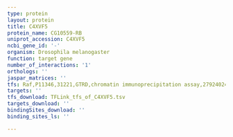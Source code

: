 ```yaml
---
type: protein
layout: protein
title: C4XVF5
protein_name: CG10559-RB
uniprot_accession: C4XVF5
ncbi_gene_id: '-'
organism: Drosophila melanogaster
function: target gene
number_of_interactions: '1'
orthologs: ''
jaspar_matrices: ''
tfs: Raf,P11346,31221,GTRD,chromatin immunoprecipitation assay,27924024%5Buid%5D,No
targets: ''
tfs_download: TFLink_tfs_of_C4XVF5.tsv
targets_download: ''
bindingSites_download: ''
binding_sites_ls: ''

---
```

